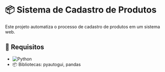 # 📦 Sistema de Cadastro de Produtos

Este projeto automatiza o processo de cadastro de produtos em um sistema web.

## 📝 Requisitos

- ![Python](https://img.shields.io/badge/Python-3.x-3776AB?logo=python&logoColor=white)
- 📦 Bibliotecas: pyautogui, pandas

